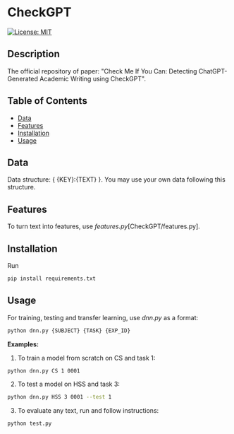 # CheckGPT

[![License: MIT](https://img.shields.io/badge/License-MIT-yellow.svg)](https://opensource.org/licenses/MIT)

## Description

The official repository of paper: "Check Me If You Can: Detecting ChatGPT-Generated Academic Writing using CheckGPT".

## Table of Contents

- [Data](#data)
- [Features](#features)
- [Installation](#installation)
- [Usage](#usage)

## Data
Data structure: { {KEY}:{TEXT} }. You may use your own data following this structure.

## Features
To turn text into features, use *features.py*[CheckGPT/features.py].

## Installation
Run
```bash
pip install requirements.txt
```

## Usage
For training, testing and transfer learning, use *dnn.py* as a format:
```bash
python dnn.py {SUBJECT} {TASK} {EXP_ID} 
```

**Examples:**
1. To train a model from scratch on CS and task 1:
```bash
python dnn.py CS 1 0001 
```

2. To test a model on HSS and task 3:
```bash
python dnn.py HSS 3 0001 --test 1
```

3. To evaluate any text, run and follow instructions:
```bash
python test.py
```



